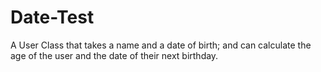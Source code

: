 # Date-Test

A User Class that takes a name and a date of birth; and can calculate the age of the user and the date of their next birthday.
